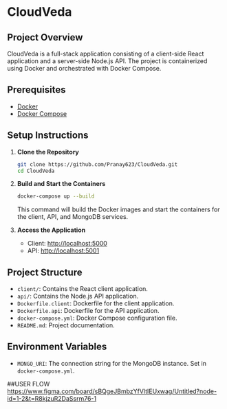 
# CloudVeda

## Project Overview

CloudVeda is a full-stack application consisting of a client-side React application and a server-side Node.js API. The project is containerized using Docker and orchestrated with Docker Compose.

## Prerequisites

- [Docker](https://www.docker.com/get-started)
- [Docker Compose](https://docs.docker.com/compose/install/)

## Setup Instructions

1. **Clone the Repository**

   ```bash
   git clone https://github.com/Pranay623/CloudVeda.git
   cd CloudVeda
   ```

2. **Build and Start the Containers**

   ```bash
   docker-compose up --build
   ```

   This command will build the Docker images and start the containers for the client, API, and MongoDB services.

3. **Access the Application**

   - Client: [http://localhost:5000](http://localhost:5000)
   - API: [http://localhost:5001](http://localhost:5001)

## Project Structure

- `client/`: Contains the React client application.
- `api/`: Contains the Node.js API application.
- `Dockerfile.client`: Dockerfile for the client application.
- `Dockerfile.api`: Dockerfile for the API application.
- `docker-compose.yml`: Docker Compose configuration file.
- `README.md`: Project documentation.

## Environment Variables

- `MONGO_URI`: The connection string for the MongoDB instance. Set in `docker-compose.yml`.

##USER FLOW
https://www.figma.com/board/sBQgeJBmbzYfVltIEUxwag/Untitled?node-id=1-2&t=R8kjzuR2DaSsrm76-1
